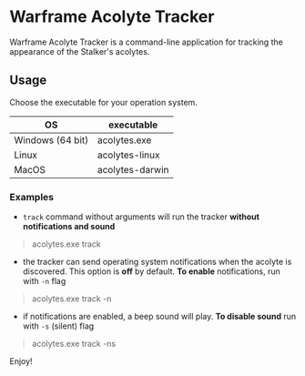 Warframe Acolyte Tracker
========================

Warframe Acolyte Tracker is a command-line application
for tracking the appearance of the Stalker's acolytes.

Usage
-----

Choose the executable for your operation system.

| OS               | executable      |
|------------------|-----------------|
| Windows (64 bit) | acolytes.exe    |
| Linux            | acolytes-linux  |
| MacOS            | acolytes-darwin |

### Examples

- `track` command without arguments will run the tracker **without notifications and sound**
> acolytes.exe track

- the tracker can send operating system notifications when the acolyte is discovered.
This option is **off** by default. **To enable** notifications, run with `-n` flag
> acolytes.exe track -n

- if notifications are enabled, a beep sound will play. **To disable sound** run with `-s` (silent) flag
> acolytes.exe track -ns

Enjoy!
